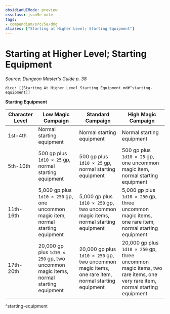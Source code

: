 ```yaml
---
obsidianUIMode: preview
cssclass: json5e-note
tags:
- compendium/src/5e/dmg
aliases: ["Starting at Higher Level; Starting Equipment"]
---
```

# Starting at Higher Level; Starting Equipment
*Source: Dungeon Master's Guide p. 38* 

`dice: [[Starting At Higher Level Starting Equipment.md#^starting-equipment]]`

**Starting Equipment**

| Character Level | Low Magic Campaign | Standard Campaign | High Magic Campaign |
|-----------------|--------------------|-------------------|---------------------|
| 1st-4th | Normal starting equipment | Normal starting equipment | Normal starting equipment |
| 5th-10th | 500 gp plus `1d10 × 25` gp, normal starting equipment | 500 gp plus `1d10 × 25` gp, normal starting equipment | 500 gp plus `1d10 × 25` gp, one uncommon magic item, normal starting equipment |
| 11th-16th | 5,000 gp plus `1d10 × 250` gp, one uncommon magic item, normal starting equipment | 5,000 gp plus `1d10 × 250` gp, two uncommon magic items, normal starting equipment | 5,000 gp plus `1d10 × 250` gp, three uncommon magic items, one rare item, normal starting equipment |
| 17th-20th | 20,000 gp plus `1d10 × 250` gp, two uncommon magic items, normal starting equipment | 20,000 gp plus `1d10 × 250` gp, two uncommon magic items, one rare item, normal starting equipment | 20,000 gp plus `1d10 × 250` gp, three uncommon magic items, two rare items, one very rare item, normal starting equipment |
^starting-equipment